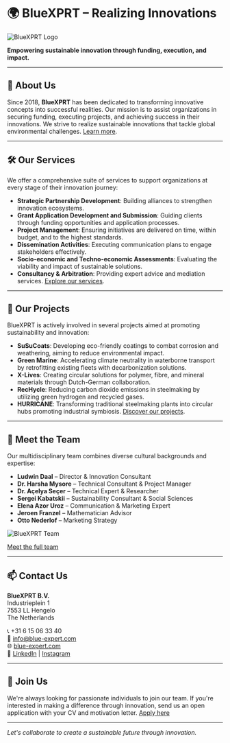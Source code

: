 # 🌍 BlueXPRT – Realizing Innovations

![BlueXPRT Logo]((images/BX_Logo.png))

**Empowering sustainable innovation through funding, execution, and impact.**

---

## 🚀 About Us

Since 2018, **BlueXPRT** has been dedicated to transforming innovative concepts into successful realities. Our mission is to assist organizations in securing funding, executing projects, and achieving success in their innovations. We strive to realize sustainable innovations that tackle global environmental challenges. [Learn more](https://blue-expert.com/?utm_source=github_readme).

---

## 🛠️ Our Services

We offer a comprehensive suite of services to support organizations at every stage of their innovation journey:

- **Strategic Partnership Development**: Building alliances to strengthen innovation ecosystems.
- **Grant Application Development and Submission**: Guiding clients through funding opportunities and application processes.
- **Project Management**: Ensuring initiatives are delivered on time, within budget, and to the highest standards.
- **Dissemination Activities**: Executing communication plans to engage stakeholders effectively.
- **Socio-economic and Techno-economic Assessments**: Evaluating the viability and impact of sustainable solutions.
- **Consultancy & Arbitration**: Providing expert advice and mediation services. [Explore our services](https://blue-expert.com/our-services?utm_source=github_readme).

---

## 🌱 Our Projects

BlueXPRT is actively involved in several projects aimed at promoting sustainability and innovation:

- **SuSuCoats**: Developing eco-friendly coatings to combat corrosion and weathering, aiming to reduce environmental impact.
- **Green Marine**: Accelerating climate neutrality in waterborne transport by retrofitting existing fleets with decarbonization solutions.
- **X-Lives**: Creating circular solutions for polymer, fibre, and mineral materials through Dutch-German collaboration.
- **RecHycle**: Reducing carbon dioxide emissions in steelmaking by utilizing green hydrogen and recycled gases.
- **HURRICANE**: Transforming traditional steelmaking plants into circular hubs promoting industrial symbiosis. [Discover our projects](https://blue-expert.com/our-projects?utm_source=github_readme).

---

## 👥 Meet the Team

Our multidisciplinary team combines diverse cultural backgrounds and expertise:

- **Ludwin Daal** – Director & Innovation Consultant
- **Dr. Harsha Mysore** – Technical Consultant & Project Manager
- **Dr. Açelya Seçer** – Technical Expert & Researcher
- **Sergei Kabatskii** – Sustainability Consultant & Social Sciences
- **Elena Azor Uroz** – Communication & Marketing Expert
- **Jeroen Franzel** – Mathematician Advisor
- **Otto Nederlof** – Marketing Strategy

![BlueXPRT Team]((images/Teamphoto.jpg))

[Meet the full team](https://blue-expert.com/meet-the-team?utm_source=github_readme)

---

## 📫 Contact Us

**BlueXPRT B.V.**  
Industrieplein 1  
7553 LL Hengelo  
The Netherlands

📞 +31 6 15 06 33 40  
📧 info@blue-expert.com  
🌐 [blue-expert.com](https://blue-expert.com/)  
🔗 [LinkedIn](https://www.linkedin.com/company/blue-exprt) | [Instagram](https://www.instagram.com/bluexprt)

---

## 🤝 Join Us

We're always looking for passionate individuals to join our team. If you're interested in making a difference through innovation, send us an open application with your CV and motivation letter. [Apply here](https://blue-expert.com/meet-the-team?utm_source=github_readme)

---

*Let's collaborate to create a sustainable future through innovation.*
